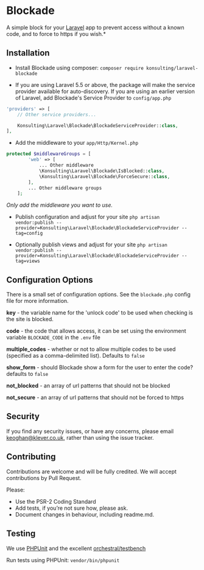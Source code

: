# Blockade

A simple block for your [Laravel](https://laravel.com) app to prevent access without a known code, and to force to https if you wish.*

## Installation

* Install Blockade using composer: `composer require konsulting/laravel-blockade`

* If you are using Laravel 5.5 or above, the package will make the service provider available for auto-discovery.
If you are using an earlier version of Laravel, add Blockade's Service Provider to `config/app.php`

```php
'providers' => [
    // Other service providers...

    Konsulting\Laravel\Blockade\BlockadeServiceProvider::class,
],

```

* Add the middleware to your `app/Http/Kernel.php`

```php
protected $middlewareGroups = [
        'web' => [
            ... Other middleware
            \Konsulting\Laravel\Blockade\IsBlocked::class,
            \Konsulting\Laravel\Blockade\ForceSecure::class,
        ],
        ... Other middleware groups
    ];
```
_Only add the middleware you want to use._

* Publish configuration and adjust for your site
`php artisan vendor:publish --provider=Konsulting\Laravel\Blockade\BlockadeServiceProvider --tag=config`

* Optionally publish views and adjust for your site
`php artisan vendor:publish --provider=Konsulting\Laravel\Blockade\BlockadeServiceProvider --tag=views`

## Configuration Options

There is a small set of configuration options. See the `blockade.php` config file for more information.

**key** - the variable name for the 'unlock code' to be used when checking is the site is blocked.

**code** - the code that allows access, it can be set using the environment variable `BLOCKADE_CODE` in the `.env` file

**multiple_codes** - whether or not to allow multiple codes to be used (specified as a comma-delimited list). Defaults to `false`

**show_form** - should Blockade show a form for the user to enter the code? defaults to `false`

**not_blocked** - an array of url patterns that should not be blocked

**not_secure** - an array of url patterns that should not be forced to https

## Security

If you find any security issues, or have any concerns, please email [keoghan@klever.co.uk](keoghan@klever.co.uk), rather than using the issue tracker.

## Contributing

Contributions are welcome and will be fully credited. We will accept contributions by Pull Request.

Please:

* Use the PSR-2 Coding Standard
* Add tests, if you’re not sure how, please ask.
* Document changes in behaviour, including readme.md.

## Testing
We use [PHPUnit](https://phpunit.de) and the excellent [orchestral/testbench](https://github.com/orchestral/testbench)

Run tests using PHPUnit: `vendor/bin/phpunit`
